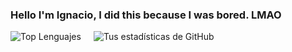 ### Hello I'm Ignacio, I did this because I was bored. LMAO




<!--
**Nach0t/Nach0t** is a ✨ _special_ ✨ repository because its `README.md` (this file) appears on your GitHub profile.

Here are some ideas to get you started:

- 🔭 I’m currently working on ...
- 🌱 I’m currently learning ...
- 👯 I’m looking to collaborate on ...
- 🤔 I’m looking for help with ...
- 💬 Ask me about ...

| Idioma   | Nivel | Dominio |
|----------|-------|---------|
| Español  | C2    | Avanzado|
| Inglés   | B1    | Intermedio|
| Francés  | A1    | Básico  |

- 📫 How to reach me: ...
- 😄 Pronouns: ...
- ⚡ Fun fact: ...
-->

<div style="display: flex;">
    <div style="margin-right: 10px;">
        <img src="https://github-readme-stats.vercel.app/api/top-langs/?username=Nach0t&layout=compact" alt="Top Lenguajes">
    </div>
    <div style="margin-left: 10px;">
        <img src="https://github-readme-stats.vercel.app/api?username=Nach0t&show_icons=true&theme=neon" alt="Tus estadísticas de GitHub">
    </div>
</div>
